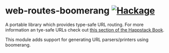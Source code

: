 web-routes-boomerang [![Hackage](https://img.shields.io/hackage/v/web-routes-boomerang.svg)](https://hackage.haskell.org/package/web-routes-boomerang)
=========

A portable library which provides type-safe URL routing. For more information an tye-safe URLs check out [this section of the Happstack Book](http://www.happstack.com/docs/crashcourse/index.html#web-routes-boomerang).

This module adds support for generating URL parsers/printers using boomerang.

